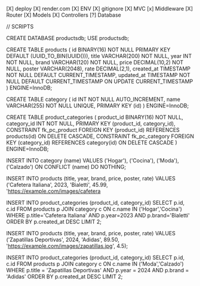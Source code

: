 [X] deploy
[X] render.com
[X] ENV
[X] gitignore
[X] MVC
[x] Middleware
[X] Router
[X] Models
[X] Controllers
[?] Database

// SCRIPTS

CREATE DATABASE productsdb;
USE productsdb;

CREATE TABLE products (
id BINARY(16) NOT NULL PRIMARY KEY
DEFAULT (UUID_TO_BIN(UUID())),
title VARCHAR(200) NOT NULL,
year INT NOT NULL,
brand VARCHAR(120) NOT NULL,
price DECIMAL(10,2) NOT NULL,
poster VARCHAR(2048),
rate DECIMAL(2,1),
created_at TIMESTAMP NOT NULL DEFAULT CURRENT_TIMESTAMP,
updated_at TIMESTAMP NOT NULL DEFAULT CURRENT_TIMESTAMP ON UPDATE CURRENT_TIMESTAMP
) ENGINE=InnoDB;

CREATE TABLE category (
id INT NOT NULL AUTO_INCREMENT,
name VARCHAR(255) NOT NULL UNIQUE,
PRIMARY KEY (id)
) ENGINE=InnoDB;

CREATE TABLE product_categories (
product_id BINARY(16) NOT NULL,
category_id INT NOT NULL,
PRIMARY KEY (product_id, category_id),
CONSTRAINT fk_pc_product FOREIGN KEY (product_id) REFERENCES products(id) ON DELETE CASCADE,
CONSTRAINT fk_pc_category FOREIGN KEY (category_id) REFERENCES category(id) ON DELETE CASCADE
) ENGINE=InnoDB;

INSERT INTO category (name) VALUES
('Hogar'), ('Cocina'),
('Moda'), ('Calzado')
ON CONFLICT (name) DO NOTHING;

INSERT INTO products (title, year, brand, price, poster, rate)
VALUES ('Cafetera Italiana', 2023, 'Bialetti', 45.99, 'https://example.com/images/cafetera

INSERT INTO product_categories (product_id, category_id)
SELECT p.id, c.id
FROM products p
JOIN category c ON c.name IN ('Hogar','Cocina')
WHERE p.title='Cafetera Italiana' AND p.year=2023 AND p.brand='Bialetti'
ORDER BY p.created_at DESC
LIMIT 2;

INSERT INTO products (title, year, brand, price, poster, rate)
VALUES ('Zapatillas Deportivas', 2024, 'Adidas', 89.50,
'https://example.com/images/zapatillas.jpg', 4.5);

INSERT INTO product_categories (product_id, category_id)
SELECT p.id, c.id
FROM products p
JOIN category c ON c.name IN ('Moda','Calzado')
WHERE p.title = 'Zapatillas Deportivas'
AND p.year = 2024
AND p.brand = 'Adidas'
ORDER BY p.created_at DESC
LIMIT 2;
